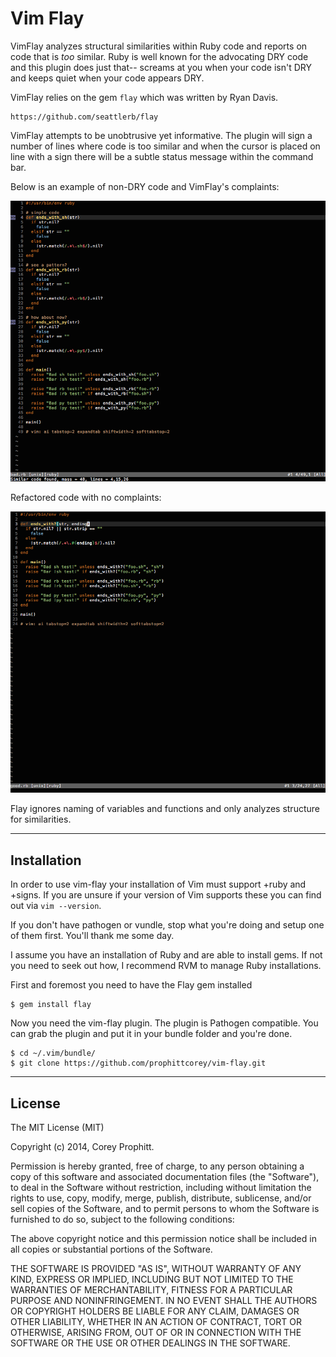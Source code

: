 Vim Flay
========

VimFlay analyzes structural similarities within Ruby code and reports on code
that is _too_ similar. Ruby is well known for the advocating DRY code and
this plugin does just that-- screams at you when your code isn't DRY and keeps
quiet when your code appears DRY.

VimFlay relies on the gem `flay` which was written by Ryan Davis.

    https://github.com/seattlerb/flay

VimFlay attempts to be unobtrusive yet informative. The plugin will sign a
number of lines where code is too similar and when the cursor is placed on
line with a sign there will be a subtle status message within the command bar.

Below is an example of non-DRY code and VimFlay's complaints:

![alt text](snapshots/bad.png "VimFlay, bad code shown.")

Refactored code with no complaints:

![alt text](snapshots/good.png "VimFlay, good code shown.")

Flay ignores naming of variables and functions and only analyzes structure for
similarities.

------------
Installation
------------

In order to use vim-flay your installation of Vim must support +ruby and
+signs. If you are unsure if your version of Vim supports these you can
find out via `vim --version`.

If you don't have pathogen or vundle, stop what you're doing and setup one of
them first. You'll thank me some day.

I assume you have an installation of Ruby and are able to install gems. If not
you need to seek out how, I recommend RVM to manage Ruby installations.

First and foremost you need to have the Flay gem installed

    $ gem install flay

Now you need the vim-flay plugin. The plugin is Pathogen compatible. You can
grab the plugin and put it in your bundle folder and you're done.

    $ cd ~/.vim/bundle/
    $ git clone https://github.com/prophittcorey/vim-flay.git

-------
License
-------

The MIT License (MIT)

Copyright (c) 2014, Corey Prophitt.

Permission is hereby granted, free of charge, to any person obtaining a copy
of this software and associated documentation files (the "Software"), to deal
in the Software without restriction, including without limitation the rights
to use, copy, modify, merge, publish, distribute, sublicense, and/or sell
copies of the Software, and to permit persons to whom the Software is
furnished to do so, subject to the following conditions:

The above copyright notice and this permission notice shall be included in
all copies or substantial portions of the Software.

THE SOFTWARE IS PROVIDED "AS IS", WITHOUT WARRANTY OF ANY KIND, EXPRESS OR
IMPLIED, INCLUDING BUT NOT LIMITED TO THE WARRANTIES OF MERCHANTABILITY,
FITNESS FOR A PARTICULAR PURPOSE AND NONINFRINGEMENT. IN NO EVENT SHALL THE
AUTHORS OR COPYRIGHT HOLDERS BE LIABLE FOR ANY CLAIM, DAMAGES OR OTHER
LIABILITY, WHETHER IN AN ACTION OF CONTRACT, TORT OR OTHERWISE, ARISING FROM,
OUT OF OR IN CONNECTION WITH THE SOFTWARE OR THE USE OR OTHER DEALINGS IN
THE SOFTWARE.
